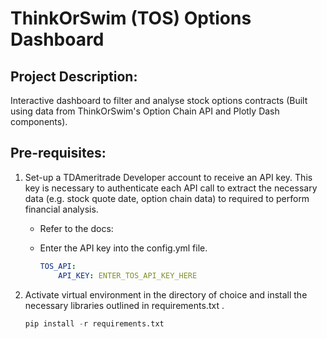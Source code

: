 # ThinkOrSwim (TOS) Options Dashboard

## Project Description:

Interactive dashboard to filter and analyse stock options contracts (Built using data from ThinkOrSwim's Option Chain API and Plotly Dash components).

## Pre-requisites:

1. Set-up a TDAmeritrade Developer account to receive an API key. This key is necessary to authenticate each API call to extract the necessary data (e.g. stock quote date, option chain data) to required to perform financial analysis.

   * Refer to the docs:

   * Enter the API key into the config.yml file.

     ```yaml
     TOS_API:
         API_KEY: ENTER_TOS_API_KEY_HERE
     ```

     

2. Activate virtual environment in the directory of choice and install the necessary libraries outlined in requirements.txt . 

   ```python
   pip install -r requirements.txt
   ```

